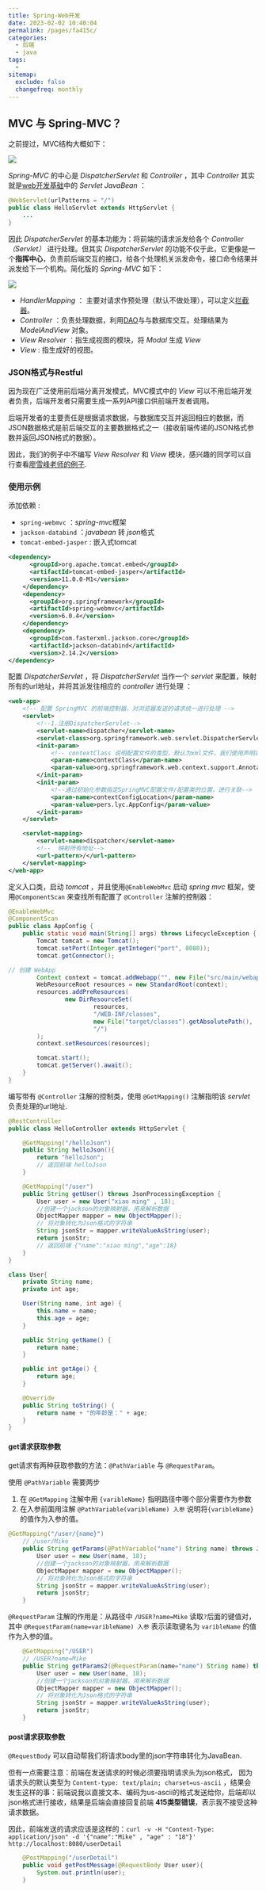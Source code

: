 ```yaml
---
title: Spring-Web开发
date: 2023-02-02 10:40:04
permalink: /pages/fa415c/
categories:
  - 后端
  - java
tags:
  - 
sitemap:
  exclude: false
  changefreq: monthly
---
```



## MVC 与 Spring-MVC？

之前提过，MVC结构大概如下：

![](https://upload-images.jianshu.io/upload_images/7896890-403a273b08fec826.png?imageMogr2/auto-orient/strip|imageView2/2/w/985/format/webp)

*Spring-MVC* 的中心是 *DispatcherServlet* 和 *Controller* ，其中 *Controller* 其实就是[web开发基础](/pages/1bc4cf/)中的 *Servlet JavaBean* ：

```java
@WebServlet(urlPatterns = "/")
public class HelloServlet extends HttpServlet {
    ...
}
``` 

因此 *DispatcherServlet* 的基本功能为：将前端的请求派发给各个 *Controller（Servlet）* 进行处理。但其实 *DispatcherServlet* 的功能不仅于此，它更像是一个**指挥中心**，负责前后端交互的接口，给各个处理机关派发命令，接口命令结果并派发给下一个机构。简化版的 *Spring-MVC* 如下：

![](https://www.cainiaojc.com/static/upload/210424/0820591.png)

- *HandlerMapping* ： 主要对请求作预处理（默认不做处理），可以定义[拦截器](/pages/1bc4cf/#Filter和Listener)。
- *Controller* ：负责处理数据，利用[DAO](/pages/30f4e9/#DAO)与与数据库交互。处理结果为 *ModelAndView* 对象。
- *View Resolver* ：指生成视图的模块，将 *Modal* 生成 *View*
- *View* : 指生成好的视图。


### JSON格式与Restful

因为现在广泛使用前后端分离开发模式，MVC模式中的 *View* 可以不用后端开发者负责，后端开发者只需要生成一系列API接口供前端开发者调用。

后端开发者的主要责任是根据请求数据，与数据库交互并返回相应的数据，而JSON数据格式是前后端交互的主要数据格式之一（接收前端传递的JSON格式参数并返回JSON格式的数据）。

因此，我们的例子中不编写 *View Resolver* 和 *View* 模块，感兴趣的同学可以自行查看[廖雪峰老师的例子](https://www.liaoxuefeng.com/wiki/1252599548343744/1282383921807393).

### 使用示例

添加依赖 :
-  `spring-webmvc` ：*spring-mvc*框架
-  `jackson-databind` ：*javabean* 转 *json*格式
-  `tomcat-embed-jasper` : 嵌入式tomcat

```xml
<dependency>
      <groupId>org.apache.tomcat.embed</groupId>
      <artifactId>tomcat-embed-jasper</artifactId>
      <version>11.0.0-M1</version>
    </dependency>
    <dependency>
      <groupId>org.springframework</groupId>
      <artifactId>spring-webmvc</artifactId>
      <version>6.0.4</version>
    </dependency>
    <dependency>
      <groupId>com.fasterxml.jackson.core</groupId>
      <artifactId>jackson-databind</artifactId>
      <version>2.14.2</version>
</dependency>
```

配置 *DispatcherServlet* ，将 *DispatcherServlet* 当作一个 *servlet* 来配置，映射所有的url地址，并将其派发往相应的 *controller* 进行处理 ：

```xml
<web-app>
    <!-- 配置 SpringMVC 的前端控制器，对浏览器发送的请求统一进行处理 -->
    <servlet>
        <!--1.注册DispatcherServlet-->
        <servlet-name>dispatcher</servlet-name>
        <servlet-class>org.springframework.web.servlet.DispatcherServlet</servlet-class>
        <init-param>
            <!-- contextClass 说明配置文件的类型，默认为xml文件，我们使用声明式的配置，因此需要特别指明-->
            <param-name>contextClass</param-name>
            <param-value>org.springframework.web.context.support.AnnotationConfigWebApplicationContext</param-value>
        </init-param>
        <init-param>
            <!--通过初始化参数指定SpringMVC配置文件/配置类的位置，进行关联-->
            <param-name>contextConfigLocation</param-name>
            <param-value>pers.lyc.AppConfig</param-value>
        </init-param>
    </servlet>

    <servlet-mapping>
        <servlet-name>dispatcher</servlet-name>
        <!--  映射所有地址-->
        <url-pattern>/</url-pattern>
    </servlet-mapping>
</web-app>
```

定义入口类，启动 *tomcat* ，并且使用`@EnableWebMvc` 启动 *spring mvc* 框架，使用`@ComponentScan` 来查找所有配置了 `@Controller` 注解的控制器：

```java
@EnableWebMvc
@ComponentScan
public class AppConfig {
    public static void main(String[] args) throws LifecycleException {
        Tomcat tomcat = new Tomcat();
        tomcat.setPort(Integer.getInteger("port", 8080));
        tomcat.getConnector();

// 创建 WebApp
        Context context = tomcat.addWebapp("", new File("src/main/webapp").getAbsolutePath());
        WebResourceRoot resources = new StandardRoot(context);
        resources.addPreResources(
                new DirResourceSet(
                        resources,
                        "/WEB-INF/classes",
                        new File("target/classes").getAbsolutePath(),
                        "/")
        );
        context.setResources(resources);

        tomcat.start();
        tomcat.getServer().await();
    }
}
```

编写带有 `@Controller` 注解的控制类，使用 `@GetMapping()` 注解指明该 *servlet* 负责处理的url地址.


```java
@RestController
public class HelloController extends HttpServlet {

    @GetMapping("/helloJson")
    public String helloJson(){
        return "helloJson";
        // 返回前端 helloJson
    }

    @GetMapping("/user")
    public String getUser() throws JsonProcessingException {
        User user = new User("xiao ming" , 18);
        //创建一个jackson的对象映射器，用来解析数据
        ObjectMapper mapper = new ObjectMapper();
        // 将对象转化为Json格式的字符串
        String jsonStr = mapper.writeValueAsString(user);
        return jsonStr;
        // 返回前端 {"name":"xiao ming","age":18} 
    }
}

class User{
    private String name;
    private int age;

    User(String name, int age) {
        this.name = name;
        this.age = age;
    }

    public String getName() {
        return name;
    }

    public int getAge() {
        return age;
    }

    @Override
    public String toString() {
        return name + "的年龄是：" + age;
    }
}
```
#### get请求获取参数

get请求有两种获取参数的方法：`@PathVariable` 与 `@RequestParam`。

使用 `@PathVariable` 需要两步
1. 在 `@GetMapping` 注解中用 `{varibleName}` 指明路径中哪个部分需要作为参数
2. 在入参前面用注解 `@PathVariable(varibleName) 入参` 说明将`{varibleName}` 的值作为入参的值。

```java
@GetMapping("/user/{name}")
    // /user/Mike
    public String getParams(@PathVariable("name") String name) throws JsonProcessingException {
        User user = new User(name, 18);
        //创建一个jackson的对象映射器，用来解析数据
        ObjectMapper mapper = new ObjectMapper();
        // 将对象转化为Json格式的字符串
        String jsonStr = mapper.writeValueAsString(user);
        return jsonStr;
    }
```

`@RequestParam` 注解的作用是：从路径中 `/USER?name=Mike` 读取`?`后面的键值对，其中 `@RequestParam(name=varibleName) 入参` 表示读取键名为 `varibleName` 的值作为入参的值。 

```java
    @GetMapping("/USER")
    // /USER?name=Mike
    public String getParams2(@RequestParam(name="name") String name) throws JsonProcessingException {
        User user = new User(name, 18);
        //创建一个jackson的对象映射器，用来解析数据
        ObjectMapper mapper = new ObjectMapper();
        // 将对象转化为Json格式的字符串
        String jsonStr = mapper.writeValueAsString(user);
        return jsonStr;
    }
```

#### post请求获取参数

`@RequestBody` 可以自动帮我们将请求body里的json字符串转化为JavaBean. 

但有一点需要注意：前端在发送请求的时候必须要指明请求头为json格式，
因为请求头的默认类型为 `Content-type: text/plain; charset=us-ascii` ，结果会发生这样的事：前端说我以直接文本、编码为us-ascii的格式发送给你，后端却以json格式进行接收，结果是后端会直接回复前端 **415类型错误**，表示我不接受这种请求数据。

因此，前端发送的请求应该是这样的：`curl -v -H "Content-Type: application/json" -d '{"name":"Mike" , "age" : "18"}' http://localhost:8080/userDetail `

```java
    @PostMapping("/userDetail")
    public void getPostMessage(@RequestBody User user){
        System.out.println(user);
    }
```


